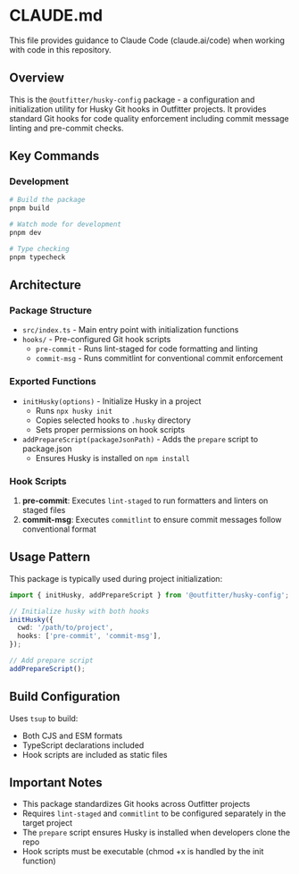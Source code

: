 # CLAUDE.md

This file provides guidance to Claude Code (claude.ai/code) when working with
code in this repository.

## Overview

This is the `@outfitter/husky-config` package - a configuration and
initialization utility for Husky Git hooks in Outfitter projects. It provides
standard Git hooks for code quality enforcement including commit message linting
and pre-commit checks.

## Key Commands

### Development

```bash
# Build the package
pnpm build

# Watch mode for development
pnpm dev

# Type checking
pnpm typecheck
```

## Architecture

### Package Structure

- `src/index.ts` - Main entry point with initialization functions
- `hooks/` - Pre-configured Git hook scripts
  - `pre-commit` - Runs lint-staged for code formatting and linting
  - `commit-msg` - Runs commitlint for conventional commit enforcement

### Exported Functions

- `initHusky(options)` - Initialize Husky in a project
  - Runs `npx husky init`
  - Copies selected hooks to `.husky` directory
  - Sets proper permissions on hook scripts
- `addPrepareScript(packageJsonPath)` - Adds the `prepare` script to
  package.json
  - Ensures Husky is installed on `npm install`

### Hook Scripts

1. **pre-commit**: Executes `lint-staged` to run formatters and linters on
   staged files
2. **commit-msg**: Executes `commitlint` to ensure commit messages follow
   conventional format

## Usage Pattern

This package is typically used during project initialization:

```typescript
import { initHusky, addPrepareScript } from '@outfitter/husky-config';

// Initialize husky with both hooks
initHusky({
  cwd: '/path/to/project',
  hooks: ['pre-commit', 'commit-msg'],
});

// Add prepare script
addPrepareScript();
```

## Build Configuration

Uses `tsup` to build:

- Both CJS and ESM formats
- TypeScript declarations included
- Hook scripts are included as static files

## Important Notes

- This package standardizes Git hooks across Outfitter projects
- Requires `lint-staged` and `commitlint` to be configured separately in the
  target project
- The `prepare` script ensures Husky is installed when developers clone the repo
- Hook scripts must be executable (chmod +x is handled by the init function)
